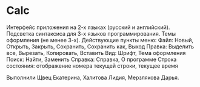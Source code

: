 # Calc

Интерфейс приложения на 2-х языках (русский и английский).
Подсветка синтаксиса для 3-х языков программирования.
Темы оформления (не менее 3-х).
Действующие пункты меню:
    Файл: Новый, Открыть, Закрыть, Сохранить, Сохранить как, Выход
    Правка: Выделить все, Вырезать, Копировать, Вставить
    Вид: Шрифт, Тема оформления
    Поиск: Найти, Заменить
    Справка: Справка, О программе
Строка состояния: отображение номера текущей строки, текущее время

Выполнили Щвец Екатерина, Халитова Лидия, Мерзлякова Дарья.
